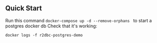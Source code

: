 ## Quick Start
Run this command `docker-compose up -d --remove-orphans ` to start a postgres docker db
Check that it's working:
```commandline
docker logs -f r2dbc-postgres-demo
```